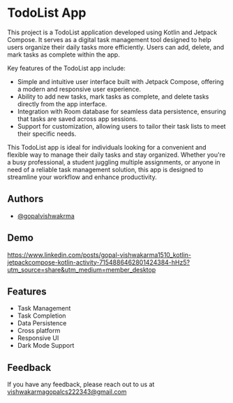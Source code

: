 
# TodoList App

This project is a TodoList application developed using Kotlin and Jetpack Compose. It serves as a digital task management tool designed to help users organize their daily tasks more efficiently. Users can add, delete, and mark tasks as complete within the app.

Key features of the TodoList app include:
- Simple and intuitive user interface built with Jetpack Compose, offering a modern and responsive user experience.
- Ability to add new tasks, mark tasks as complete, and delete tasks directly from the app interface.
- Integration with Room database for seamless data persistence, ensuring that tasks are saved across app sessions.
- Support for customization, allowing users to tailor their task lists to meet their specific needs.

This TodoList app is ideal for individuals looking for a convenient and flexible way to manage their daily tasks and stay organized. Whether you're a busy professional, a student juggling multiple assignments, or anyone in need of a reliable task management solution, this app is designed to streamline your workflow and enhance productivity.

## Authors

- [@gopalvishwakrma](https://github.com/gopalvishwakrma)

## Demo

https://www.linkedin.com/posts/gopal-vishwakarma1510_kotlin-jetpackcompose-kotlin-activity-7154886462801424384-hHz5?utm_source=share&utm_medium=member_desktop

## Features

- Task Management
- Task Completion
- Data Persistence
- Cross platform
- Responsive UI
- Dark Mode Support

## Feedback

If you have any feedback, please reach out to us at vishwakarmagopalcs222343@gmail.com

